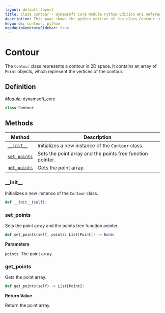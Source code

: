 ```yaml
---
layout: default-layout
title: class Contour - Dynamsoft Core Module Python Edition API Reference
description: This page shows the python edition of the class Contour in Dynamsoft Core Module.
keywords: contour, python
needAutoGenerateSidebar: true
---
```


# Contour

The `Contour` class represents a contour in 2D space. It contains an array of `Point` objects, which represent the vertices of the contour.

## Definition

*Module:* dynamsoft_core

```python
class Contour 
```

## Methods

| Method               | Description |
|----------------------|-------------|
| [`__init__`](#__init__) | Initializes a new instance of the `Contour` class. |
| [`set_points`](#set_points) | Sets the point array and the points free function pointer. |
| [`get_points`](#get_points) | Gets the point array. |

### \_\_init\_\_

Initializes a new instance of the `Contour` class.

```python
def __init__(self):
```

### set_points

Sets the point array and the points free function pointer.

```python
def set_points(self, points: List[Point]) -> None:
```

**Parameters**

`points`: The point array.


### get_points

Gets the point array.

```python
def get_points(self) -> List[Point]:
```

**Return Value**

Return the point array.
